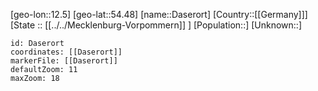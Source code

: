 ﻿---
location: [54.48,12.5]
mapzoom: [7,12] 
mapmarker: city 
type: City
tags:
- geo/City


SpocWebEntityId: 29723
isDeleted: false
confidential: public

---
[geo-lon::12.5]
[geo-lat::54.48]
[name::Daserort]
[Country::[[Germany]]]
[State :: [[../../Mecklenburg-Vorpommern]] ]
[Population::]
[Unknown::]


```leaflet
id: Daserort
coordinates: [[Daserort]]
markerFile: [[Daserort]]
defaultZoom: 11 
maxZoom: 18
```

